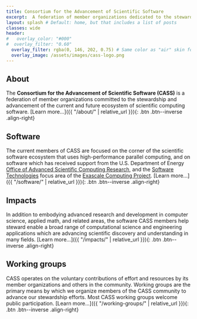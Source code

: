 ```yaml
---
title: Consortium for the Advancement of Scientific Software
excerpt:  A federation of member organizations dedicated to the stewardship and advancement of the scientific software ecosystem
layout: splash # Default: home, but that includes a list of posts
classes: wide
header:
#   overlay_color: "#000"
#  overlay_filter: "0.60"
  overlay_filter: rgba(0, 146, 202, 0.75) # Same color as "air" skin footer
  overlay_image: /assets/images/cass-logo.png
---
```


## About

The **Consortium for the Advancement of Scientific Software (CASS)** is a federation of member organizations committed to the stewardship and advancement of the current and future ecosystem of scientific computing software.
[Learn more...]({{ "/about/" | relative_url }}){: .btn .btn--inverse .align-right}

## Software

The current members of CASS are focused on the corner of the scientific software ecosystem that uses high-performance parallel computing, and on software which has received support from the U.S. Department of Energy [Office of Advanced Scientific Computing Research](https://www.energy.gov/science/ascr/advanced-scientific-computing-research), and the [Software Technologies](https://www.exascaleproject.org/research/#software) focus area of the [Exascale Computing Project](https://www.exascaleproject.org/).
[Learn more...]({{ "/software/" | relative_url }}){: .btn .btn--inverse .align-right}

## Impacts

In addition to embodying advanced research and development in computer science, applied math, and related areas, the software CASS members help steward enable a broad range of computational science and engineering applications which are advancing scientific discovery and understanding in many fields.
[Learn more...]({{ "/impacts/" | relative_url }}){: .btn .btn--inverse .align-right}

## Working groups

CASS operates on the voluntary contributions of effort and resources by its member organizations and others in the community. Working groups are the primary means by which we organize members of the CASS community to advance our stewardship efforts. Most CASS working groups welcome public participation.
[Learn more...]({{ "/working-groups/" | relative_url }}){: .btn .btn--inverse .align-right}